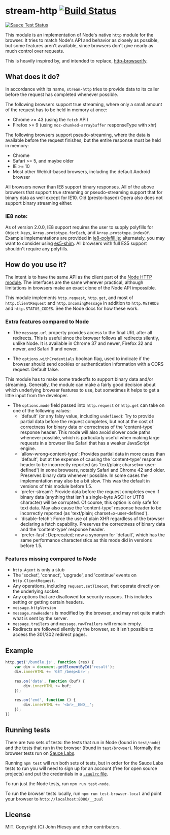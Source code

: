 # stream-http [![Build Status](https://travis-ci.org/jhiesey/stream-http.svg?branch=master)](https://travis-ci.org/jhiesey/stream-http)

[![Sauce Test Status](https://saucelabs.com/browser-matrix/stream-http.svg)](https://saucelabs.com/u/stream-http)

This module is an implementation of Node's native `http` module for the browser.
It tries to match Node's API and behavior as closely as possible, but some features
aren't available, since browsers don't give nearly as much control over requests.

This is heavily inspired by, and intended to replace, [http-browserify](https://github.com/substack/http-browserify).

## What does it do?

In accordance with its name, `stream-http` tries to provide data to its caller before
the request has completed whenever possible.

The following browsers support true streaming, where only a small amount of the request
has to be held in memory at once:
* Chrome >= 43 (using the `fetch` API)
* Firefox >= 9 (using `moz-chunked-arraybuffer` responseType with xhr)

The following browsers support pseudo-streaming, where the data is available before the
request finishes, but the entire response must be held in memory:
* Chrome
* Safari >= 5, and maybe older
* IE >= 10
* Most other Webkit-based browsers, including the default Android browser

All browsers newer than IE8 support binary responses. All of the above browsers that
support true streaming or pseudo-streaming support that for binary data as well
except for IE10. Old (presto-based) Opera also does not support binary streaming either.

### IE8 note:
As of version 2.0.0, IE8 support requires the user to supply polyfills for
`Object.keys`, `Array.prototype.forEach`, and `Array.prototype.indexOf`. Example
implementations are provided in [ie8-polyfill.js](ie8-polyfill.js); alternately,
you may want to consider using [es5-shim](https://github.com/es-shims/es5-shim).
All browsers with full ES5 support shouldn't require any polyfills.

## How do you use it?

The intent is to have the same API as the client part of the
[Node HTTP module](https://nodejs.org/api/http.html). The interfaces are the same wherever
practical, although limitations in browsers make an exact clone of the Node API impossible.

This module implements `http.request`, `http.get`, and most of `http.ClientRequest`
and `http.IncomingMessage` in addition to `http.METHODS` and `http.STATUS_CODES`. See the
Node docs for how these work.

### Extra features compared to Node

* The `message.url` property provides access to the final URL after all redirects. This
is useful since the browser follows all redirects silently, unlike Node. It is available
in Chrome 37 and newer, Firefox 32 and newer, and Safari 9 and newer.

* The `options.withCredentials` boolean flag, used to indicate if the browser should send
cookies or authentication information with a CORS request. Default false.

This module has to make some tradeoffs to support binary data and/or streaming. Generally,
the module can make a fairly good decision about which underlying browser features to use,
but sometimes it helps to get a little input from the developer.

* The `options.mode` field passed into `http.request` or `http.get` can take on one of the
following values:
  * 'default' (or any falsy value, including `undefined`): Try to provide partial data before
the request completes, but not at the cost of correctness for binary data or correctness of
the 'content-type' response header. This mode will also avoid slower code paths whenever
possible, which is particularly useful when making large requests in a browser like Safari
that has a weaker JavaScript engine.
  * 'allow-wrong-content-type': Provides partial data in more cases than 'default', but
at the expense of causing the 'content-type' response header to be incorrectly reported
(as 'text/plain; charset=x-user-defined') in some browsers, notably Safari and Chrome 42
and older. Preserves binary data whenever possible. In some cases the implementation may
also be a bit slow. This was the default in versions of this module before 1.5.
  * 'prefer-stream': Provide data before the request completes even if binary data (anything
that isn't a single-byte ASCII or UTF8 character) will be corrupted. Of course, this option
is only safe for text data. May also cause the 'content-type' response header to be
incorrectly reported (as 'text/plain; charset=x-user-defined').
  * 'disable-fetch': Force the use of plain XHR regardless of the browser declaring a fetch
capability. Preserves the correctness of binary data and the 'content-type' response header.
  * 'prefer-fast': Deprecated; now a synonym for 'default', which has the same performance
characteristics as this mode did in versions before 1.5.

### Features missing compared to Node

* `http.Agent` is only a stub
* The 'socket', 'connect', 'upgrade', and 'continue' events on `http.ClientRequest`.
* Any operations, including `request.setTimeout`, that operate directly on the underlying
socket.
* Any options that are disallowed for security reasons. This includes setting or getting
certain headers.
* `message.httpVersion`
* `message.rawHeaders` is modified by the browser, and may not quite match what is sent by
the server.
* `message.trailers` and `message.rawTrailers` will remain empty.
* Redirects are followed silently by the browser, so it isn't possible to access the 301/302
redirect pages.

## Example

``` js
http.get('/bundle.js', function (res) {
	var div = document.getElementById('result');
	div.innerHTML += 'GET /beep<br>';
	
	res.on('data', function (buf) {
		div.innerHTML += buf;
	});
	
	res.on('end', function () {
		div.innerHTML += '<br>__END__';
	});
})
```

## Running tests

There are two sets of tests: the tests that run in Node (found in `test/node`) and the tests
that run in the browser (found in `test/browser`). Normally the browser tests run on
[Sauce Labs](http://saucelabs.com/).

Running `npm test` will run both sets of tests, but in order for the Sauce Labs tests to run
you will need to sign up for an account (free for open source projects) and put the
credentials in a [`.zuulrc` file](https://github.com/defunctzombie/zuul/wiki/zuulrc).

To run just the Node tests, run `npm run test-node`.

To run the browser tests locally, run `npm run test-browser-local` and point your browser to
`http://localhost:8080/__zuul`

## License

MIT. Copyright (C) John Hiesey and other contributors.
